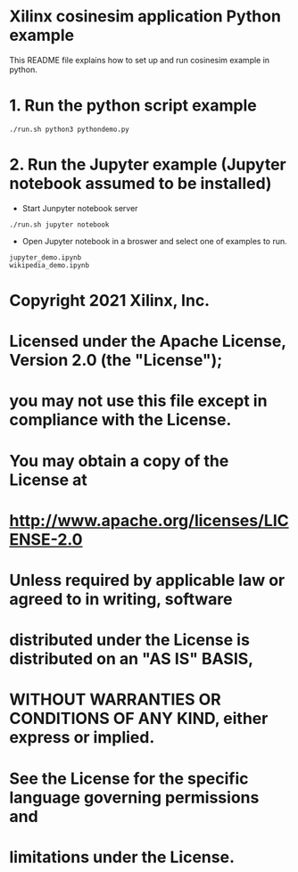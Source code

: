 # Xilinx cosinesim application Python example

This README file explains how to set up and run cosinesim example in python.

# 1. Run the python script example
```
./run.sh python3 pythondemo.py
```

# 2. Run the Jupyter example (Jupyter notebook assumed to be installed)
* Start Junpyter notebook server
```
./run.sh jupyter notebook
```

* Open Jupyter notebook in a broswer and select one of examples to run.
```
jupyter_demo.ipynb
wikipedia_demo.ipynb
```

#
# Copyright 2021 Xilinx, Inc.
#
# Licensed under the Apache License, Version 2.0 (the "License");
# you may not use this file except in compliance with the License.
# You may obtain a copy of the License at
# 
#      http://www.apache.org/licenses/LICENSE-2.0
# 
# Unless required by applicable law or agreed to in writing, software
# distributed under the License is distributed on an "AS IS" BASIS,
# WITHOUT WARRANTIES OR CONDITIONS OF ANY KIND, either express or implied.
# See the License for the specific language governing permissions and
# limitations under the License.
#

